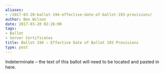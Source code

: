 ```yaml
---
aliases:
- /2017-03-20-ballot-194-effective-date-of-ballot-193-provisions/
author: Ben Wilson
date: 2017-03-20 02:26:00
tags:
- Ballot
- Server Certificates
title: Ballot 194 – Effective Date of Ballot 193 Provisions
type: post
---
```


Indeterminate – the text of this ballot will need to be located and pasted in here.